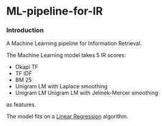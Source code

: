 # ML-pipeline-for-IR

### Introduction

A Machine Learning pipeline for Information Retrieval.

The Machine Learning model takes 5 IR scores: 
* Okapi TF
* TF IDF
* BM 25
* Unigram LM with Laplace smoothing
* Unigram LM Unigram LM with Jelinek-Mercer smoothing 

as features.

The model fits on a [Linear Regression](https://en.wikipedia.org/wiki/Linear_regression) algorithm.
